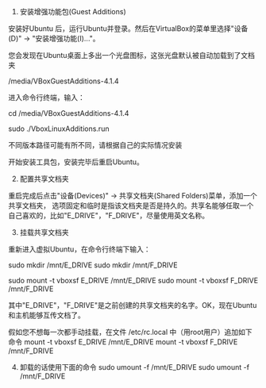 1. 安装增强功能包(Guest Additions)

安装好Ubuntu 后，运行Ubuntu并登录。然后在VirtualBox的菜单里选择"设备(D)" -> "安装增强功能(I)..."。

您会发现在Ubuntu桌面上多出一个光盘图标，这张光盘默认被自动加载到了文档夹

/media/VBoxGuestAdditions-4.1.4

进入命令行终端，输入：

cd /media/VBoxGuestAdditions-4.1.4

sudo ./VboxLinuxAdditions.run

不同版本路径可能有所不同，请根据自己的实际情况安装

开始安装工具包，安装完毕后重启Ubuntu。

2. 配置共享文档夹

重启完成后点击"设备(Devices)" -> 共享文档夹(Shared Folders)菜单，添加一个共享文档夹，
选项固定和临时是指该文档夹是否是持久的。共享名能够任取一个自己喜欢的，比如"E_DRIVE"，"F_DRIVE"，尽量使用英文名称。

3. 挂载共享文档夹

重新进入虚拟Ubuntu，在命令行终端下输入：

sudo mkdir /mnt/E_DRIVE
sudo mkdir /mnt/F_DRIVE

sudo mount -t vboxsf E_DRIVE /mnt/E_DRIVE
sudo mount -t vboxsf F_DRIVE /mnt/F_DRIVE

其中"E_DRIVE"，"F_DRIVE"是之前创建的共享文档夹的名字。OK，现在Ubuntu和主机能够互传文档了。

假如您不想每一次都手动挂载，在文件 /etc/rc.local 中（用root用户）追加如下命令
mount -t vboxsf E_DRIVE /mnt/E_DRIVE
mount -t vboxsf F_DRIVE /mnt/F_DRIVE

4. 卸载的话使用下面的命令
sudo umount -f /mnt/E_DRIVE
sudo umount -f /mnt/F_DRIVE